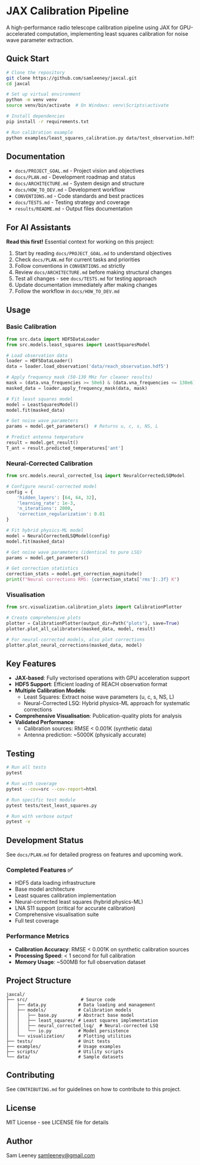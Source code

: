 # JAX Calibration Pipeline

A high-performance radio telescope calibration pipeline using JAX for GPU-accelerated computation, implementing least squares calibration for noise wave parameter extraction.

## Quick Start

```bash
# Clone the repository
git clone https://github.com/samleeney/jaxcal.git
cd jaxcal

# Set up virtual environment
python -m venv venv
source venv/bin/activate  # On Windows: venv\Scripts\activate

# Install dependencies
pip install -r requirements.txt

# Run calibration example
python examples/least_squares_calibration.py data/test_observation.hdf5
```

## Documentation

- `docs/PROJECT_GOAL.md` - Project vision and objectives
- `docs/PLAN.md` - Development roadmap and status
- `docs/ARCHITECTURE.md` - System design and structure
- `docs/HOW_TO_DEV.md` - Development workflow
- `CONVENTIONS.md` - Code standards and best practices
- `docs/TESTS.md` - Testing strategy and coverage
- `results/README.md` - Output files documentation

## For AI Assistants

**Read this first!** Essential context for working on this project:
1. Start by reading `docs/PROJECT_GOAL.md` to understand objectives
2. Check `docs/PLAN.md` for current tasks and priorities
3. Follow conventions in `CONVENTIONS.md` strictly
4. Review `docs/ARCHITECTURE.md` before making structural changes
5. Test all changes - see `docs/TESTS.md` for testing approach
6. Update documentation immediately after making changes
7. Follow the workflow in `docs/HOW_TO_DEV.md`

## Usage

### Basic Calibration

```python
from src.data import HDF5DataLoader
from src.models.least_squares import LeastSquaresModel

# Load observation data
loader = HDF5DataLoader()
data = loader.load_observation('data/reach_observation.hdf5')

# Apply frequency mask (50-130 MHz for cleaner results)
mask = (data.vna_frequencies >= 50e6) & (data.vna_frequencies <= 130e6)
masked_data = loader.apply_frequency_mask(data, mask)

# Fit least squares model
model = LeastSquaresModel()
model.fit(masked_data)

# Get noise wave parameters
params = model.get_parameters()  # Returns u, c, s, NS, L

# Predict antenna temperature
result = model.get_result()
T_ant = result.predicted_temperatures['ant']
```

### Neural-Corrected Calibration

```python
from src.models.neural_corrected_lsq import NeuralCorrectedLSQModel

# Configure neural-corrected model
config = {
    'hidden_layers': [64, 64, 32],
    'learning_rate': 1e-3,
    'n_iterations': 2000,
    'correction_regularization': 0.01
}

# Fit hybrid physics-ML model
model = NeuralCorrectedLSQModel(config)
model.fit(masked_data)

# Get noise wave parameters (identical to pure LSQ)
params = model.get_parameters()

# Get correction statistics
correction_stats = model.get_correction_magnitude()
print(f"Neural corrections RMS: {correction_stats['rms']:.3f} K")
```

### Visualisation

```python
from src.visualization.calibration_plots import CalibrationPlotter

# Create comprehensive plots
plotter = CalibrationPlotter(output_dir=Path("plots"), save=True)
plotter.plot_all_calibrators(masked_data, model, result)

# For neural-corrected models, also plot corrections
plotter.plot_neural_corrections(masked_data, model)
```

## Key Features

- **JAX-based**: Fully vectorised operations with GPU acceleration support
- **HDF5 Support**: Efficient loading of REACH observation format
- **Multiple Calibration Models**:
  - Least Squares: Extract noise wave parameters (u, c, s, NS, L)
  - Neural-Corrected LSQ: Hybrid physics-ML approach for systematic corrections
- **Comprehensive Visualisation**: Publication-quality plots for analysis
- **Validated Performance**:
  - Calibration sources: RMSE < 0.001K (synthetic data)
  - Antenna prediction: ~5000K (physically accurate)

## Testing

```bash
# Run all tests
pytest

# Run with coverage
pytest --cov=src --cov-report=html

# Run specific test module
pytest tests/test_least_squares.py

# Run with verbose output
pytest -v
```

## Development Status

See `docs/PLAN.md` for detailed progress on features and upcoming work.

### Completed Features ✅
- HDF5 data loading infrastructure
- Base model architecture
- Least squares calibration implementation
- Neural-corrected least squares (hybrid physics-ML)
- LNA S11 support (critical for accurate calibration)
- Comprehensive visualisation suite
- Full test coverage

### Performance Metrics
- **Calibration Accuracy**: RMSE < 0.001K on synthetic calibration sources
- **Processing Speed**: < 1 second for full calibration
- **Memory Usage**: ~500MB for full observation dataset

## Project Structure

```
jaxcal/
├── src/                    # Source code
│   ├── data.py            # Data loading and management
│   ├── models/            # Calibration models
│   │   ├── base.py        # Abstract base model
│   │   ├── least_squares/ # Least squares implementation
│   │   ├── neural_corrected_lsq/  # Neural-corrected LSQ
│   │   └── io.py          # Model persistence
│   └── visualization/     # Plotting utilities
├── tests/                 # Unit tests
├── examples/              # Usage examples
├── scripts/               # Utility scripts
└── data/                  # Sample datasets
```

## Contributing

See `CONTRIBUTING.md` for guidelines on how to contribute to this project.

## License

MIT License - see LICENSE file for details

## Author

Sam Leeney <samleeney@gmail.com>